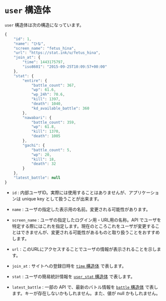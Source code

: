 `user` 構造体
=============

`user` 構造体は次の構造になっています。

```js
{
    "id": 1,
    "name": "ひな",
    "screen_name": "fetus_hina",
    "url": "https://stat.ink/u/fetus_hina",
    "join_at": {
        "time": 1443175797,
        "iso8601": "2015-09-25T10:09:57+00:00"
    },
    "stat": {
        "entire": {
            "battle_count": 367,
            "wp": 61.6,
            "wp_24h": 70.6,
            "kill": 1397,
            "death": 1040,
            "kd_available_battle": 360
        },
        "nawabari": {
            "battle_count": 359,
            "wp": 61.8,
            "kill": 1370,
            "death": 1005
        },
        "gachi": {
            "battle_count": 5,
            "wp": 20,
            "kill": 18,
            "death": 32
        }
    },
    "latest_battle": null
}
```

* `id` : 内部ユーザID。実際には使用することはありませんが、アプリケーションは unique key として扱うことが出来ます。

* `name` : ユーザの指定した表示用の名前。変更される可能性があります。

* `screen_name` : ユーザの指定したログイン用・URL用の名称。API でユーザを特定する際にはこれを指定します。現在のところこれをユーザが変更することはできませんが、変更される可能性があるものと取り扱うことをおすすめします。

* `url` : このURLにアクセスすることでユーザの情報が表示されることを示します。

* `join_at` : サイトへの登録日時を [`time` 構造体](time.md) で表します。

* `stat` : ユーザの簡易統計情報を [`user_stat` 構造体](user_stat.md) で表します。

* `latest_battle` : 一部の API で、最新のバトル情報を [`battle` 構造体](battle.md) で表します。キーが存在しないかもしれません。また、値が null かもしれません。
